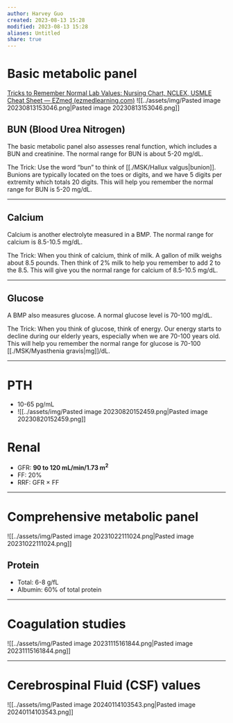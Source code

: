 ```yaml
---
author: Harvey Guo
created: 2023-08-13 15:28
modified: 2023-08-13 15:28
aliases: Untitled
share: true
---
```

# Basic metabolic panel
[Tricks to Remember Normal Lab Values: Nursing Chart, NCLEX, USMLE Cheat Sheet — EZmed (ezmedlearning.com)](https://www.ezmedlearning.com/blog/lab-value-nursing-chart-nclex)
![[../assets/img/Pasted image 20230813153046.png|Pasted image 20230813153046.png]]
## BUN (Blood Urea Nitrogen)
The basic metabolic panel also assesses renal function, which includes a BUN and creatinine. 
The normal range for BUN is about 5-20 mg/dL.

The Trick:
Use the word “bun” to think of [[./MSK/Hallux valgus|bunion]]. 
Bunions are typically located on the toes or digits, and we have 5 digits per extremity which totals 20 digits. 
This will help you remember the normal range for BUN is 5-20 mg/dL. 

---
## Calcium
Calcium is another electrolyte measured in a BMP. 
The normal range for calcium is 8.5-10.5 mg/dL.

The Trick:
When you think of calcium, think of milk.
A gallon of milk weighs about 8.5 pounds. 
Then think of 2% milk to help you remember to add 2 to the 8.5. 
This will give you the normal range for calcium of 8.5-10.5 mg/dL.

---
## Glucose
A BMP also measures glucose. 
A normal glucose level is 70-100 mg/dL.

The Trick:
When you think of glucose, think of energy.
Our energy starts to decline during our elderly years, especially when we are 70-100 years old.
This will help you remember the normal range for glucose is 70-100 [[./MSK/Myasthenia gravis|mg]]/dL.

---
# PTH
- 10-65 pg/mL
- ![[../assets/img/Pasted image 20230820152459.png|Pasted image 20230820152459.png]]
# Renal
- GFR: **90 to 120 mL/min/1.73 m<sup>2</sup>**
- FF: 20%
- RRF: GFR × FF
---
# Comprehensive metabolic panel
![[../assets/img/Pasted image 20231022111024.png|Pasted image 20231022111024.png]]
## Protein
- Total: 6-8 g/fL
- Albumin: 60% of total protein

---
# Coagulation studies
![[../assets/img/Pasted image 20231115161844.png|Pasted image 20231115161844.png]]

---
# Cerebrospinal Fluid (CSF) values
![[../assets/img/Pasted image 20240114103543.png|Pasted image 20240114103543.png]]